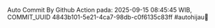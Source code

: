 Auto Commit By Github Action pada: 2025-09-15 08:45:45 WIB, COMMIT_UUID 4843b101-5e21-4ca7-98db-c0f6135c83ff #autohijau🗿
